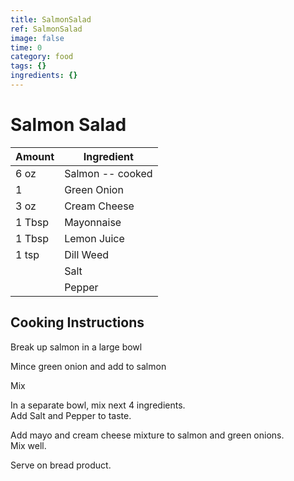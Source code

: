 ```yaml
---
title: SalmonSalad
ref: SalmonSalad
image: false
time: 0
category: food
tags: {}
ingredients: {}
---
```

# Salmon Salad  
  
|Amount|Ingredient|  
|----|----|  
6 oz | Salmon -- cooked  
1 | Green Onion  
3 oz | Cream Cheese  
1 Tbsp | Mayonnaise  
1 Tbsp | Lemon Juice  
1 tsp | Dill Weed  
|| Salt  
|| Pepper  
  
## Cooking Instructions  
Break up salmon in a large bowl  
  
Mince green onion and add to salmon  
  
Mix  
  
In a separate bowl, mix next 4 ingredients.  
Add Salt and Pepper to taste.  
  
Add mayo and cream cheese mixture to salmon and green onions.  
Mix well.  
  
Serve on bread product.  
  